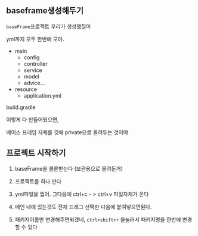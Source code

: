 
## baseframe생성해두기

`baseFrame`프로젝트 우리가 생성했잖아

yml까지 모두 한번에 모아.

- main
	- config
	- controller
	- service
	- model
	- advice...
- resource
	- application.yml

build.gradle


이렇게 다 만들어뒀으면,

베이스 프레임 자체를 깃에 private으로 올려두는 것이야



## 프로젝트 시작하기


1. baseFrame을 클론받는다 (보관용으로 올려둔거)

2. 프로젝트를 하나 판다

3. yml파일을 찝어. 그다음에 ctrl+c - > ctrl+v 파일자체가 온다

4. 메인 내에 있는것도 전체 드래그 선택한 다음에 붙여넣으면된다.

5. 패키지이름만 변경해주면되겠네, `ctrl+shift+r` 을눌러서 패키지명을 한번에 변경할 수 있다



